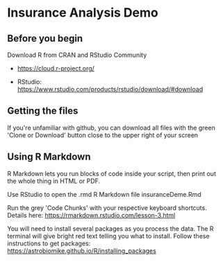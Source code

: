 # Insurance Analysis Demo

## Before you begin
Download R from CRAN and RStudio Community

* https://cloud.r-project.org/

* RStudio: https://www.rstudio.com/products/rstudio/download/#download

## Getting the files
If you're unfamiliar with github, you can download all files with the green 'Clone or Download' button close to the upper right of your screen

## Using R Markdown
R Markdown lets you run blocks of code inside your script, then print out the whole thing in HTML or PDF.

Use RStudio to open the .rmd R Markdown file insuranceDeme.Rmd

Run the grey 'Code Chunks' with your respective keyboard shortcuts. Details here: https://rmarkdown.rstudio.com/lesson-3.html

You will need to install several packages as you process the data. The R terminal will give bright red text telling you what to install. Follow these instructions to get packages: https://astrobiomike.github.io/R/installing_packages
